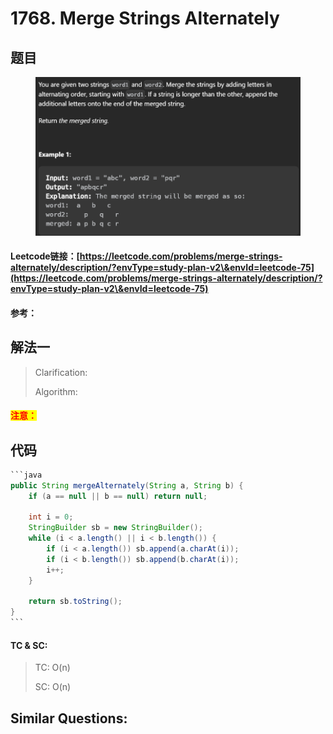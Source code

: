 # 1768. Merge Strings Alternately

## 题目

<figure><img src="../../.gitbook/assets/image (3) (1) (1) (1) (1) (1) (1) (1) (1) (1) (1) (1).png" alt=""><figcaption></figcaption></figure>

#### Leetcode链接：[https://leetcode.com/problems/merge-strings-alternately/description/?envType=study-plan-v2\&envId=leetcode-75](https://leetcode.com/problems/merge-strings-alternately/description/?envType=study-plan-v2\&envId=leetcode-75)

#### 参考：

## 解法一

> Clarification:&#x20;
>
> Algorithm:&#x20;

#### <mark style="color:red;">注意：</mark>

## 代码

````java
```java
public String mergeAlternately(String a, String b) {
    if (a == null || b == null) return null;

    int i = 0;
    StringBuilder sb = new StringBuilder();
    while (i < a.length() || i < b.length()) {
        if (i < a.length()) sb.append(a.charAt(i));
        if (i < b.length()) sb.append(b.charAt(i));
        i++;
    }

    return sb.toString();
}
```
````

#### TC & SC:&#x20;

> TC: O(n)
>
> SC: O(n)

## **Similar Questions:**&#x20;
